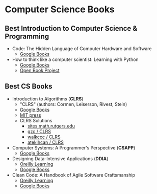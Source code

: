 # Computer Science Books

## Best Introduction to Computer Science & Programming 

- Code: The Hidden Language of Computer Hardware and Software
    - [Google Books](https://books.google.com.sg/books/about/Code.html?id=pHcfAQAAIAAJ&redir_esc=y)
- How to think like a computer scientist: Learning with Python
    - [Google Books](https://books.google.com.sg/books?id=m-AavgAACAAJ&dq=how+to+think+like+a+computer+scientist&hl=en&sa=X&ved=2ahUKEwjkm8eproXuAhU_6nMBHUoODfYQ6AEwAHoECAAQAg)
    - [Open Book Project](https://openbookproject.net/thinkcs/python/english3e/)


## Best CS Books

- Introduction to Algorithms (**CLRS**)
    - "CLRS" (authors: Cormen, Leiserson, Rivest, Stein)
    - [Google Books](https://books.google.com.sg/books/about/Introduction_To_Algorithms.html?id=NLngYyWFl_YC&redir_esc=y)
    - [MIT press](https://mitpress.mit.edu/books/introduction-algorithms-third-edition)
    - CLRS Solutions
        - [sites.math.rutgers.edu](https://sites.math.rutgers.edu/~ajl213/CLRS/CLRS.html)
        - [gzc / CLRS](https://github.com/gzc/CLRS)
        - [walkccc / CLRS](https://walkccc.github.io/CLRS/)
        - [atekihcan / CLRS](https://atekihcan.github.io/CLRS/)
- Computer Systems: A Programmer's Perspective (**CSAPP**)
    - [Google Books](https://books.google.com.sg/books/about/Computer_Systems.html?id=YmfjtAEACAAJ&source=kp_book_description&redir_esc=y)
- Designing Data-Intensive Applications (**DDIA**)
    - [Oreilly Learning](https://learning.oreilly.com/library/view/designing-data-intensive-applications/9781491903063/)
    - [Google Books](https://books.google.com.sg/books/about/Designing_Data_Intensive_Applications.html?id=zFheDgAAQBAJ&source=kp_book_description&redir_esc=y)
- Clean Code: A Handbook of Agile Software Craftsmanship
    - [Oreilly Learning](https://learning.oreilly.com/library/view/clean-code-a/9780136083238/)
    - [Google Books](https://books.google.com.sg/books/about/Clean_Code.html?id=hjEFCAAAQBAJ&source=kp_book_description&redir_esc=y)
